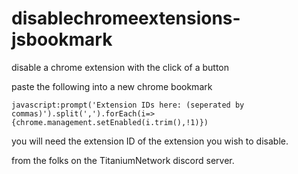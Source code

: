# disablechromeextensions-jsbookmark
disable a chrome extension with the click of a button

paste the following into a new chrome bookmark

```
javascript:prompt('Extension IDs here: (seperated by commas)').split(',').forEach(i=>{chrome.management.setEnabled(i.trim(),!1)}) 
```

you will need the extension ID of the extension you wish to disable.

from the folks on the TitaniumNetwork discord server.
